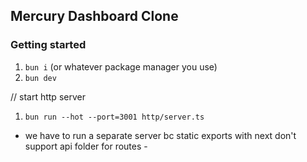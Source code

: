 ## Mercury Dashboard Clone

### Getting started

1. `bun i` (or whatever package manager you use)
2. `bun dev`

// start http server

1. `bun run --hot --port=3001 http/server.ts`

- we have to run a separate server bc static exports with next don't support api folder for routes -
